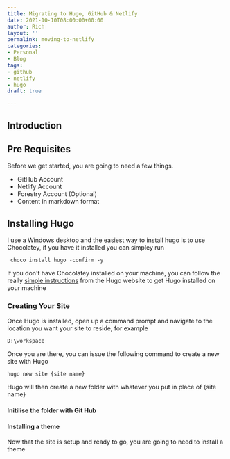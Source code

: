 ```yaml
---
title: Migrating to Hugo, GitHub & Netlify
date: 2021-10-10T08:00:00+00:00
author: Rich
layout: ''
permalink: moving-to-netlify
categories:
- Personal
- Blog
tags:
- github
- netlify
- hugo
draft: true

---
```

## Introduction

## Pre Requisites

Before we get started, you are going to need a few things. 

* GitHub Account
* Netlify Account
* Forestry Account (Optional)
* Content in markdown format

## Installing Hugo 

I use a Windows desktop and the easiest way to install hugo is to use Chocolatey, if you have it installed you can simpley run

     choco install hugo -confirm -y  

If you don't have Chocolatey installed on your machine, you can follow the really [simple instructions](https://gohugo.io/getting-started/installing/) from the Hugo website to get Hugo installed on your machine

### Creating Your Site

Once Hugo is installed, open up a command prompt and navigate to the location you want your site to reside, for example 

    D:\workspace

Once you are there, you can issue the following command to create a new site with Hugo

    hugo new site {site name}

Hugo will then create a new folder with whatever you put in place of {site name} 

#### Initilise the folder with Git Hub

#### Installing a theme

Now that the site is setup and ready to go, you are going to need to install a theme 